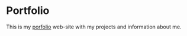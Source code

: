 # Portfolio

This is my [porfolio](https://jnmmt.github.io/portfolio) web-site with my projects and information about me.


